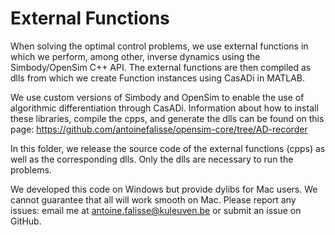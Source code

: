 External Functions
==================

When solving the optimal control problems, we use external functions in which
we perform, among other, inverse dynamics using the Simbody/OpenSim C++ API.
The external functions are then compiled as dlls from which we create Function instances 
using CasADi in MATLAB. 

We use custom versions of Simbody and OpenSim to enable the use of algorithmic
differentiation through CasADi. Information about how to install these libraries, compile
the cpps, and generate the dlls can be found on this page: https://github.com/antoinefalisse/opensim-core/tree/AD-recorder

In this folder, we release the source code of the external functions (cpps)
as well as the corresponding dlls. Only the dlls are necessary to run the problems.

We developed this code on Windows but provide dylibs for Mac users. We cannot
guarantee that all will work smooth on Mac. Please report any issues: email me at
antoine.falisse@kuleuven.be or submit an issue on GitHub.